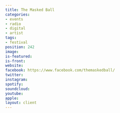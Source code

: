 ```yaml
---
title: The Masked Ball
categories:
- events
- radio
- digital
- artist
tags:
- festival
position: 242
image: 
is-featured: 
is-front: 
website: 
facebook: https://www.facebook.com/themaskedball/
twitter: 
instagram: 
spotify: 
soundcloud: 
youtube: 
apple: 
layout: client
---
```


